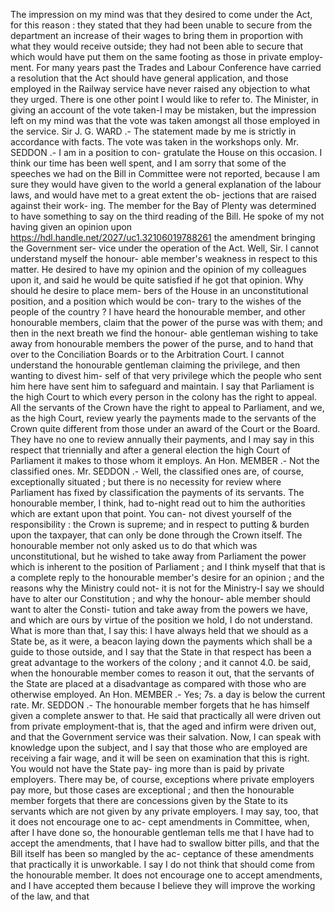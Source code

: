 The impression on my mind was that they desired to come under the Act, for this reason : they stated that they had been unable to secure from the department an increase of their wages to bring them in proportion with what they would receive outside; they had not been able to secure that which would have put them on the same footing as those in private employ- ment. For many years past the Trades and Labour Conference have carried a resolution that the Act should have general application, and those employed in the Railway service have never raised any objection to what they urged. There is one other point I would like to refer to. The Minister, in giving an account of the vote taken-I may be mistaken, but the impression left on my mind was that the vote was taken amongst all those employed in the service. Sir J. G. WARD .- The statement made by me is strictly in accordance with facts. The vote was taken in the workshops only. Mr. SEDDON .- I am in a position to con- gratulate the House on this occasion. I think our time has been well spent, and I am sorry that some of the speeches we had on the Bill in Committee were not reported, because I am sure they would have given to the world a general explanation of the labour laws, and would have met to a great extent the ob- jections that are raised against their work- ing. The member for the Bay of Plenty was determined to have something to say on the third reading of the Bill. He spoke of my not having given an opinion upon https://hdl.handle.net/2027/uc1.32106019788261 the amendment bringing the Government ser- vice under the operation of the Act. Well, Sir. I cannot understand myself the honour- able member's weakness in respect to this matter. He desired to have my opinion and the opinion of my colleagues upon it, and said he would be quite satisfied if he got that opinion. Why should he desire to place mem- bers of the House in an unconstitutional position, and a position which would be con- trary to the wishes of the people of the country ? I have heard the honourable member, and other honourable members, claim that the power of the purse was with them; and then in the next breath we find the honour- able gentleman wishing to take away from honourable members the power of the purse, and to hand that over to the Conciliation Boards or to the Arbitration Court. I cannot understand the honourable gentleman claiming the privilege, and then wanting to divest him- self of that very privilege which the people who sent him here have sent him to safeguard and maintain. I say that Parliament is the high Court to which every person in the colony has the right to appeal. All the servants of the Crown have the right to appeal to Parliament, and we, as the high Court, review yearly the payments made to the servants of the Crown quite different from those under an award of the Court or the Board. They have no one to review annually their payments, and I may say in this respect that triennially and after a general election the high Court of Parliament it makes to those whom it employs. An Hon. MEMBER .- Not the classified ones. Mr. SEDDON .- Well, the classified ones are, of course, exceptionally situated ; but there is no necessity for review where Parliament has fixed by classification the payments of its servants. The honourable member, I think, had to-night read out to him the authorities which are extant upon that point. You can- not divest yourself of the responsibility : the Crown is supreme; and in respect to putting & burden upon the taxpayer, that can only be done through the Crown itself. The honourable member not only asked us to do that which was unconstitutional, but he wished to take away from Parliament the power which is inherent to the position of Parliament ; and I think myself that that is a complete reply to the honourable member's desire for an opinion ; and the reasons why the Ministry could not- it is not for the Ministry-I say we should have to alter our Constitution ; and why the honour- able member should want to alter the Consti- tution and take away from the powers we have, and which are ours by virtue of the position we hold, I do not understand. What is more than that, I say this: I have always held that we should as a State be, as it were, a beacon laying down the payments which shall be a guide to those outside, and I say that the State in that respect has been a great advantage to the workers of the colony ; and it cannot 4.0. be said, when the honourable member comes to reason it out, that the servants of the State are placed at a disadvantage as compared with those who are otherwise employed. An Hon. MEMBER .- Yes; 7s. a day is below the current rate. Mr. SEDDON .- The honourable member forgets that he has himself given a complete answer to that. He said that practically all were driven out from private employment-that is, that the aged and infirm were driven out, and that the Government service was their salvation. Now, I can speak with knowledge upon the subject, and I say that those who are employed are receiving a fair wage, and it will be seen on examination that this is right. You would not have the State pay- ing more than is paid by private employers. There may be, of course, exceptions where private employers pay more, but those cases are exceptional ; and then the honourable member forgets that there are concessions given by the State to its servants which are not given by any private employers. I may say, too, that it does not encourage one to ac- cept amendments in Committee, when, after I have done so, the honourable gentleman tells me that I have had to accept the amendments, that I have had to swallow bitter pills, and that the Bill itself has been so mangled by the ac- ceptance of these amendments that practically it is unworkable. I say I do not think that should come from the honourable member. It does not encourage one to accept amendments, and I have accepted them because I believe they will improve the working of the law, and that 
